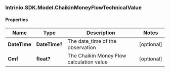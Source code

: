 ### Intrinio.SDK.Model.ChaikinMoneyFlowTechnicalValue
#### Properties

Name | Type | Description | Notes
------------ | ------------- | ------------- | -------------
**DateTime** | **DateTime?** | The date_time of the observation | [optional] 
**Cmf** | **float?** | The Chaikin Money Flow calculation value | [optional] 


